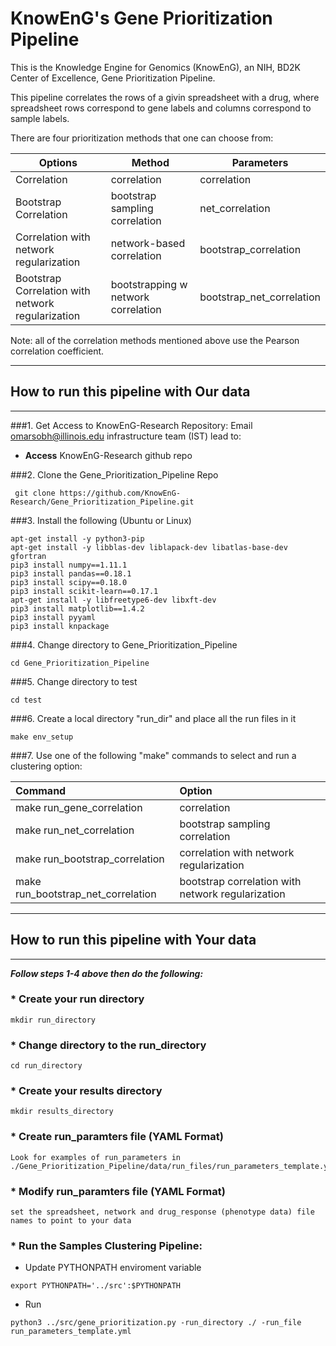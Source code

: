 # KnowEnG's Gene Prioritization Pipeline
This is the Knowledge Engine for Genomics (KnowEnG), an NIH, BD2K Center of Excellence, Gene Prioritization Pipeline.

This pipeline correlates the rows of a givin spreadsheet with a drug, where spreadsheet rows correspond to gene labels and columns correspond to sample labels.

There are four prioritization methods that one can choose from:


| **Options**                                        | **Method**                           | **Parameters**            |
| -------------------------------------------------- | -------------------------------------| ------------------------- |
| Correlation                                        | correlation                          | correlation               |
| Bootstrap Correlation                              | bootstrap sampling correlation       | net_correlation           |
| Correlation with network regularization            | network-based correlation            | bootstrap_correlation     |
| Bootstrap Correlation with network regularization  | bootstrapping w network correlation  | bootstrap_net_correlation |


Note: all of the correlation methods mentioned above use the Pearson correlation coefficient.

* * * 
## How to run this pipeline with Our data
* * * 
###1. Get Access to KnowEnG-Research Repository:
Email omarsobh@illinois.edu infrastructure team (IST) lead to:

* __Access__ KnowEnG-Research github repo

###2. Clone the Gene_Prioritization_Pipeline Repo
```
 git clone https://github.com/KnowEnG-Research/Gene_Prioritization_Pipeline.git
```
 
###3. Install the following (Ubuntu or Linux)
  ```
 apt-get install -y python3-pip
 apt-get install -y libblas-dev liblapack-dev libatlas-base-dev gfortran
 pip3 install numpy==1.11.1
 pip3 install pandas==0.18.1
 pip3 install scipy==0.18.0
 pip3 install scikit-learn==0.17.1
 apt-get install -y libfreetype6-dev libxft-dev
 pip3 install matplotlib==1.4.2
 pip3 install pyyaml
 pip3 install knpackage
```

###4. Change directory to Gene_Prioritization_Pipeline

```
cd Gene_Prioritization_Pipeline
```

###5. Change directory to test

```
cd test
```
 
###6. Create a local directory "run_dir" and place all the run files in it
```
make env_setup
```

###7. Use one of the following "make" commands to select and run a clustering option:


| **Command**                        | **Option**                                        | 
|:---------------------------------- |:------------------------------------------------- | 
| make run_gene_correlation          | correlation                                       |
| make run_net_correlation           | bootstrap sampling correlation                    |
| make run_bootstrap_correlation     | correlation with network regularization           |
| make run_bootstrap_net_correlation | bootstrap correlation with network regularization |

 
* * * 
## How to run this pipeline with Your data
* * * 

__***Follow steps 1-4 above then do the following:***__

### * Create your run directory

 ```
 mkdir run_directory
 ```

### * Change directory to the run_directory

 ```
 cd run_directory
 ```

### * Create your results directory

 ```
 mkdir results_directory
 ```
 
### * Create run_paramters file  (YAML Format)
 ``` 
Look for examples of run_parameters in ./Gene_Prioritization_Pipeline/data/run_files/run_parameters_template.yml
 ```
### * Modify run_paramters file  (YAML Format)
```
set the spreadsheet, network and drug_response (phenotype data) file names to point to your data
```

### * Run the Samples Clustering Pipeline:

  * Update PYTHONPATH enviroment variable
   ``` 
   export PYTHONPATH='../src':$PYTHONPATH    
   ```
   
  * Run
   ```
  python3 ../src/gene_prioritization.py -run_directory ./ -run_file run_parameters_template.yml
   ```
